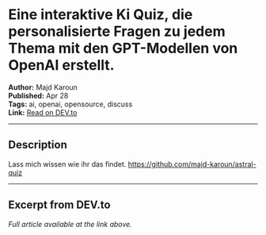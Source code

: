 # Eine interaktive Ki Quiz, die personalisierte Fragen zu jedem Thema mit den GPT-Modellen von OpenAI erstellt.

**Author:** Majd Karoun  
**Published:** Apr 28  
**Tags:** ai, openai, opensource, discuss  
**Link:** [Read on DEV.to](https://dev.to/majdkaroun/eine-interaktive-ki-quiz-die-personalisierte-fragen-zu-jedem-thema-mit-den-gpt-modellen-von-openai-4nn2)

---

## Description
Lass mich wissen wie ihr das findet. https://github.com/majd-karoun/astral-quiz

---

## Excerpt from DEV.to
*Full article available at the link above.*

